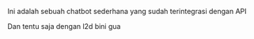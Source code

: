 Ini adalah sebuah chatbot sederhana yang sudah terintegrasi dengan API

Dan tentu saja dengan l2d bini gua
